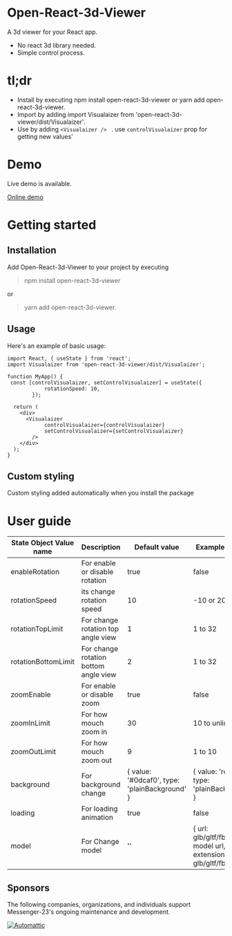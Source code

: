 # Open-React-3d-Viewer

A 3d viewer for your React app.

- No react 3d library needed.
- Simple control process.

# tl;dr

- Install by executing npm install open-react-3d-viewer or yarn add open-react-3d-viewer.
- Import by adding import Visualaizer from 'open-react-3d-viewer/dist/Visualaizer'.
- Use by adding `<Visualaizer /> ` . use `controlVisualaizer` prop for getting new values'


# Demo

Live demo is available.

[Online demo](https://studio-23-xyz.github.io/react-3d-viewer/) 

# Getting started

## Installation
Add Open-React-3d-Viewer to your project by executing 
> npm install open-react-3d-viewer 

or 
> yarn add open-react-3d-viewer.


## Usage

Here's an example of basic usage:

```
import React, { useState } from 'react';
import Visualaizer from 'open-react-3d-viewer/dist/Visualaizer';

function MyApp() {
 const [controlVisualaizer, setControlVisualaizer] = useState({
			rotationSpeed: 10,
		});

  return (
    <div>
      <Visualaizer
			controlVisualaizer={controlVisualaizer}
			setControlVisualaizer={setControlVisualaizer}
		/>
    </div>
  );
}

```

## Custom styling
Custom styling added automatically when you install the package


# User guide

| State Object Value name | Description | Default value | Example Values|
| ----------- | ----------- | ----------- | ----------- |
| enableRotation | For enable or disable rotation | true | false |
| rotationSpeed | its change rotation speed | 10 | -10 or 20 |
| rotationTopLimit | For change rotation top angle view | 1 | 1 to 32 |
| rotationBottomLimit | For change rotation bottom angle view | 2 | 1 to 32 |
| zoomEnable | For enable or disable zoom | true | false |
| zoomInLimit | For how mouch zoom in  | 30 | 10 to unlimited |
| zoomOutLimit | For how mouch zoom out | 9 | 1 to 10 |
| background | For background change | { value: '#0dcaf0', type: 'plainBackground' } | { value: 'red', type: 'plainBackground' } |
| loading | For loading animation | true | false |
| model | For Change model | '' | { url:  glb/gltf/fbx/obj model url, extension: glb/gltf/fbx/obj } |


## <a name="sponsors"></a>Sponsors

The following companies, organizations, and individuals support Messenger-23's ongoing maintenance and development.

<p><a href="https://brainstation-23.com/"><img src="https://brainstation-23.com/wp-content/uploads/2019/02/BS-Logo-Blue_Hr.svg" alt="Automattic" height="undefined"></a></p>



